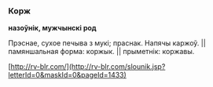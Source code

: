 ### Корж
**назоўнік, мужчынскі род**

Прэснае, сухое печыва з мукі; праснак. Напячы каржоў. || памяншальная форма: коржык. || прыметнік: коржавы.

<a rel="author">[http://rv-blr.com/](http://rv-blr.com/slounik.jsp?letterId=0&maskId=0&pageId=1433)</a>
